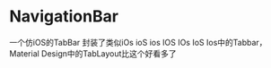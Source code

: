 # NavigationBar
一个仿iOS的TabBar
封装了类似iOs ioS ios IOS IOs IoS Ios中的Tabbar，Material Design中的TabLayout比这个好看多了
